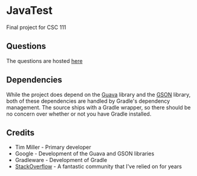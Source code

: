 JavaTest
========
Final project for CSC 111 
 
Questions
-
The questions are hosted [here](https://raw.githubusercontent.com/Commador/JavaTestQuestions/master/questions.json)

Dependencies
-
While the project does depend on the [Guava](https://code.google.com/p/guava-libraries/) library and the [GSON](https://code.google.com/p/google-gson/) library, both of these dependencies are handled by Gradle's dependency management.  The source ships with a Gradle wrapper, so there should be no concern over whether or not you have Gradle installed.

Credits
-
* Tim Miller - Primary developer
* Google - Development of the Guava and GSON libraries
* Gradleware - Development of Gradle
* [StackOverflow](http://stackoverflow.com/) - A fantastic community that I've relied on for years
